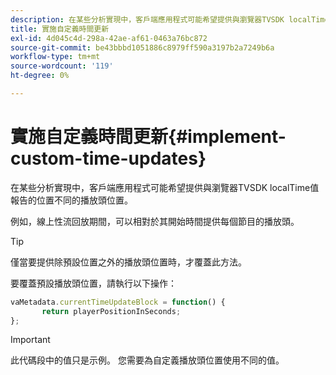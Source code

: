 ```yaml
---
description: 在某些分析實現中，客戶端應用程式可能希望提供與瀏覽器TVSDK localTime值報告的位置不同的播放頭位置。
title: 實施自定義時間更新
exl-id: 4d045c4d-298a-42ae-af61-0463a76bc872
source-git-commit: be43bbbd1051886c8979ff590a3197b2a7249b6a
workflow-type: tm+mt
source-wordcount: '119'
ht-degree: 0%

---
```


# 實施自定義時間更新{#implement-custom-time-updates}

在某些分析實現中，客戶端應用程式可能希望提供與瀏覽器TVSDK localTime值報告的位置不同的播放頭位置。

例如，線上性流回放期間，可以相對於其開始時間提供每個節目的播放頭。

>[!TIP]
>
>僅當要提供除預設位置之外的播放頭位置時，才覆蓋此方法。

要覆蓋預設播放頭位置，請執行以下操作：

```js
vaMetadata.currentTimeUpdateBlock = function() { 
       return playerPositionInSeconds; 
}; 
```

>[!IMPORTANT]
>
>此代碼段中的值只是示例。 您需要為自定義播放頭位置使用不同的值。
